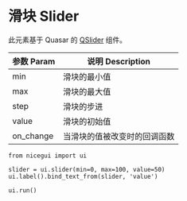 # 滑块 Slider

此元素基于 Quasar 的 [QSlider](https://quasar.dev/vue-components/slider) 组件。

| 参数 Param | 说明 Description |
| ---------- | ---------------- |
| min        | 滑块的最小值     |
| max        | 滑块的最大值     |
| step       | 滑块的步进       |
| value      | 滑块的初始值     |
| on_change  | 当滑块的值被改变时的回调函数 |

```python:line-numbers
from nicegui import ui

slider = ui.slider(min=0, max=100, value=50)
ui.label().bind_text_from(slider, 'value')

ui.run()
```